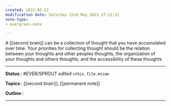 ```yaml
---
created: 2021-05-22
modification date: Saturday 22nd May 2021 17:12:21
note-type: 
- evergreen-note

---
```


A [[second brain]] can be a collection of thought that you have accumulated over time. Your priorities for collecting thought should be the relation between your thoughts and other peoples thoughts, the organization of your thoughts and others thoughts, and the accessibility of these thoughts

---

**Status**:: #EVER/SPROUT 
*edited `=this.file.mtime`*

**Topics**:: [[second brain]], [[permanent note]] 
	
**Outline**::

--- 
